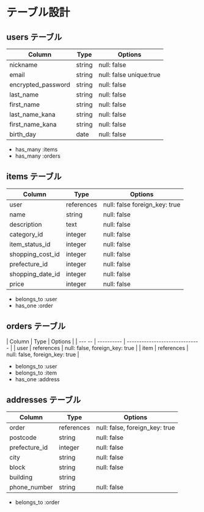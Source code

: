 # テーブル設計

## users テーブル

| Column             | Type   | Options                 |
| ------------------ | ------ | ----------------------- |
| nickname           | string | null: false             |
| email              | string | null: false unique:true |
| encrypted_password | string | null: false             |
| last_name          | string | null: false             |
| first_name         | string | null: false             |
| last_name_kana     | string | null: false             |
| first_name_kana    | string | null: false             |
| birth_day           | date   | null: false             |

- has_many :items
- has_many :orders

## items テーブル

| Column                | Type       | Options                       |
| --------------------- | ---------- | ----------------------------- |
| user                  | references | null: false foreign_key: true |
| name                  | string     | null: false                   |
| description           | text       | null: false                   |
| category_id           | integer    | null: false                   |
| item_status_id        | integer    | null: false                   |
| shopping_cost_id      | integer    | null: false                   |
| prefecture_id         | integer    | null: false                   |
| shopping_date_id      | integer    | null: false                   |
| price                 | integer    | null: false                   |
 
- belongs_to :user
- has_one :order

## orders テーブル

| Column | Type       | Options                        |
| --- -- | ---------- | ------------------------------ |
| user   | references | null: false, foreign_key: true |
| item   | references | null: false, foreign_key: true |

- belongs_to :user
- belongs_to :item
- has_one :address

## addresses テーブル

| Column         | Type        | Options                        |
| -------------- | ----------- | ------------------------------ |
| order          | references  | null: false, foreign_key: true |
| postcode       | string      | null: false                    |
| prefecture_id  | integer     | null: false                    |
| city           | string      | null: false                    |
| block          | string      | null: false                    |
| building       | string      |                                |
| phone_number   | string      | null: false                    |

- belongs_to :order


